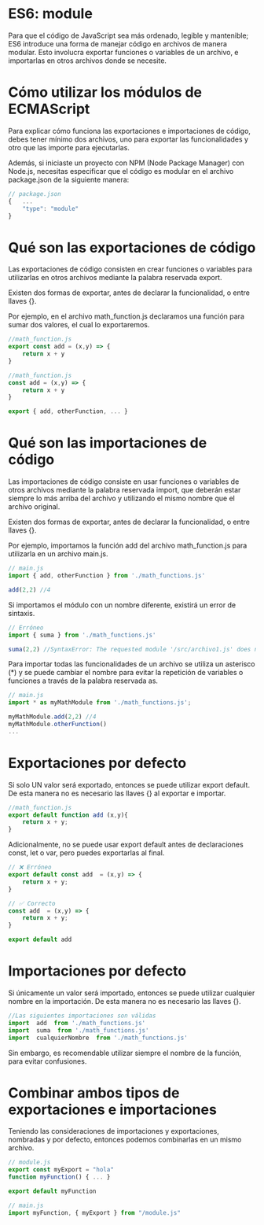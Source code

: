 # ES6: module
Para que el código de JavaScript sea más ordenado, legible y mantenible; ES6 introduce una forma de manejar código en archivos de manera modular. Esto involucra exportar funciones o variables de un archivo, e importarlas en otros archivos donde se necesite.

# Cómo utilizar los módulos de ECMAScript

Para explicar cómo funciona las exportaciones e importaciones de código, debes tener mínimo dos archivos, uno para exportar las funcionalidades y otro que las importe para ejecutarlas.

Además, si iniciaste un proyecto con NPM (Node Package Manager) con Node.js, necesitas especificar que el código es modular en el archivo package.json de la siguiente manera:

```js
// package.json
{   ...
    "type": "module"
}
```

# Qué son las exportaciones de código

Las exportaciones de código consisten en crear funciones o variables para utilizarlas en otros archivos mediante la palabra reservada export.

Existen dos formas de exportar, antes de declarar la funcionalidad, o entre llaves {}.

Por ejemplo, en el archivo math_function.js declaramos una función para sumar dos valores, el cual lo exportaremos.

```js
//math_function.js
export const add = (x,y) => {
    return x + y
}
```

```js
//math_function.js
const add = (x,y) => {
    return x + y
}

export { add, otherFunction, ... }
```

# Qué son las importaciones de código

Las importaciones de código consiste en usar funciones o variables de otros archivos mediante la palabra reservada import, que deberán estar siempre lo más arriba del archivo y utilizando el mismo nombre que el archivo original.

Existen dos formas de exportar, antes de declarar la funcionalidad, o entre llaves {}.

Por ejemplo, importamos la función add del archivo math_function.js para utilizarla en un archivo main.js.

```js
// main.js
import { add, otherFunction } from './math_functions.js'

add(2,2) //4
```

Si importamos el módulo con un nombre diferente, existirá un error de sintaxis.

```js
// Erróneo
import { suma } from './math_functions.js'

suma(2,2) //SyntaxError: The requested module '/src/archivo1.js' does not provide an export named 'suma'
```

Para importar todas las funcionalidades de un archivo se utiliza un asterisco (*) y se puede cambiar el nombre para evitar la repetición de variables o funciones a través de la palabra reservada as.

```js
// main.js
import * as myMathModule from './math_functions.js';

myMathModule.add(2,2) //4
myMathModule.otherFunction()
...
```

# Exportaciones por defecto
Si solo UN valor será exportado, entonces se puede utilizar export default. De esta manera no es necesario las llaves {} al exportar e importar.

```js
//math_function.js
export default function add (x,y){
    return x + y;
}
```

Adicionalmente, no se puede usar export default antes de declaraciones const, let o var, pero puedes exportarlas al final.

```js
// ❌ Erróneo
export default const add  = (x,y) => {
    return x + y;
}

// ✅ Correcto
const add  = (x,y) => {
    return x + y;
}

export default add
```

# Importaciones por defecto
Si únicamente un valor será importado, entonces se puede utilizar cualquier nombre en la importación. De esta manera no es necesario las llaves {}.

```js
//Las siguientes importaciones son válidas
import  add  from './math_functions.js'
import  suma  from './math_functions.js'
import  cualquierNombre  from './math_functions.js'
```

Sin embargo, es recomendable utilizar siempre el nombre de la función, para evitar confusiones.

# Combinar ambos tipos de exportaciones e importaciones
Teniendo las consideraciones de importaciones y exportaciones, nombradas y por defecto, entonces podemos combinarlas en un mismo archivo.

```js
// module.js
export const myExport = "hola"
function myFunction() { ... }

export default myFunction

// main.js
import myFunction, { myExport } from "/module.js"
```